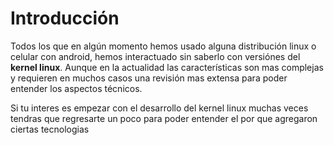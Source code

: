 # Introducción
Todos los que en algún momento hemos usado alguna distribución linux o celular con android, hemos interactuado sin saberlo con versiónes del **kernel linux**. Aunque en la actualidad las características son mas complejas y requieren en muchos casos una revisión mas extensa para poder entender los aspectos técnicos.

Si tu interes es empezar con el desarrollo del kernel linux muchas veces tendras que regresarte un poco para poder entender el por que agregaron ciertas tecnologias